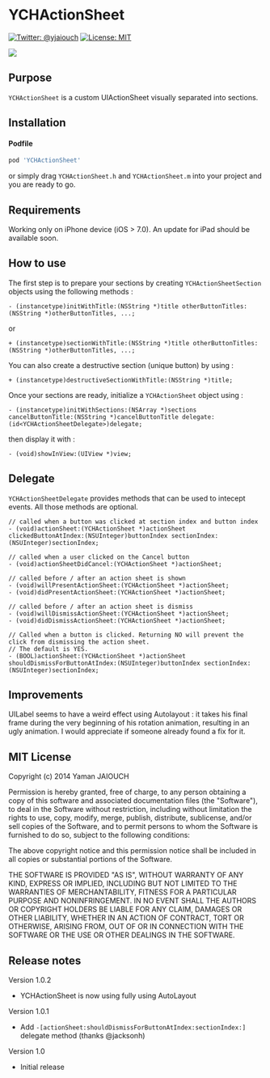 YCHActionSheet
==============
[![Twitter: @yjaiouch](http://img.shields.io/badge/contact-%40yjaiouch-blue.svg?style=flat)](https://twitter.com/yjaiouch)
[![License: MIT](http://img.shields.io/badge/license-MIT-red.svg?style=flat)](https://github.com/Neirys/YCHActionSheet/blob/master/LICENSE)

![](https://raw.github.com/Neirys/YCHActionSheet/master/Images/screenshot2.png)

## Purpose
`YCHActionSheet` is a custom UIActionSheet visually separated into sections.

## Installation
#### Podfile
```ruby
pod 'YCHActionSheet'
```
or simply drag `YCHActionSheet.h` and `YCHActionSheet.m` into your project and you are ready to go.

## Requirements
Working only on iPhone device (iOS > 7.0). An update for iPad should be available soon.

## How to use
The first step is to prepare your sections by creating `YCHActionSheetSection` objects using the following methods :
```ios
- (instancetype)initWithTitle:(NSString *)title otherButtonTitles:(NSString *)otherButtonTitles, ...;
``` 
or
```ios
+ (instancetype)sectionWithTitle:(NSString *)title otherButtonTitles:(NSString *)otherButtonTitles, ...;
```

You can also create a destructive section (unique button) by using :
```ios
+ (instancetype)destructiveSectionWithTitle:(NSString *)title;
```

Once your sections are ready, initialize a `YCHActionSheet` object using :
```ios
- (instancetype)initWithSections:(NSArray *)sections cancelButtonTitle:(NSString *)cancelButtonTitle delegate:(id<YCHActionSheetDelegate>)delegate;
```
then display it with :
```ios
- (void)showInView:(UIView *)view;
```

## Delegate
`YCHActionSheetDelegate` provides methods that can be used to intecept events. All those methods are optional.
```ios
// called when a button was clicked at section index and button index
- (void)actionSheet:(YCHActionSheet *)actionSheet clickedButtonAtIndex:(NSUInteger)buttonIndex sectionIndex:(NSUInteger)sectionIndex;

// called when a user clicked on the Cancel button
- (void)actionSheetDidCancel:(YCHActionSheet *)actionSheet;

// called before / after an action sheet is shown
- (void)willPresentActionSheet:(YCHActionSheet *)actionSheet;
- (void)didPresentActionSheet:(YCHActionSheet *)actionSheet;

// called before / after an action sheet is dismiss
- (void)willDismissActionSheet:(YCHActionSheet *)actionSheet;
- (void)didDismissActionSheet:(YCHActionSheet *)actionSheet;

// Called when a button is clicked. Returning NO will prevent the click from dismissing the action sheet.
// The default is YES.
- (BOOL)actionSheet:(YCHActionSheet *)actionSheet shouldDismissForButtonAtIndex:(NSUInteger)buttonIndex sectionIndex:(NSUInteger)sectionIndex;
```

## Improvements
UILabel seems to have a weird effect using Autolayout : it takes his final frame during the very beginning of his rotation animation, resulting in an ugly animation.
I would appreciate if someone already found a fix for it.

## MIT License
Copyright (c) 2014 Yaman JAIOUCH

Permission is hereby granted, free of charge, to any person obtaining a copy
of this software and associated documentation files (the "Software"), to deal
in the Software without restriction, including without limitation the rights
to use, copy, modify, merge, publish, distribute, sublicense, and/or sell
copies of the Software, and to permit persons to whom the Software is
furnished to do so, subject to the following conditions:

The above copyright notice and this permission notice shall be included in all
copies or substantial portions of the Software.

THE SOFTWARE IS PROVIDED "AS IS", WITHOUT WARRANTY OF ANY KIND, EXPRESS OR
IMPLIED, INCLUDING BUT NOT LIMITED TO THE WARRANTIES OF MERCHANTABILITY,
FITNESS FOR A PARTICULAR PURPOSE AND NONINFRINGEMENT. IN NO EVENT SHALL THE
AUTHORS OR COPYRIGHT HOLDERS BE LIABLE FOR ANY CLAIM, DAMAGES OR OTHER
LIABILITY, WHETHER IN AN ACTION OF CONTRACT, TORT OR OTHERWISE, ARISING FROM,
OUT OF OR IN CONNECTION WITH THE SOFTWARE OR THE USE OR OTHER DEALINGS IN THE
SOFTWARE.


## Release notes
Version 1.0.2
* YCHActionSheet is now using fully using AutoLayout

Version 1.0.1
* Add `-[actionSheet:shouldDismissForButtonAtIndex:sectionIndex:]` delegate method (thanks @jacksonh)

Version 1.0
* Initial release
